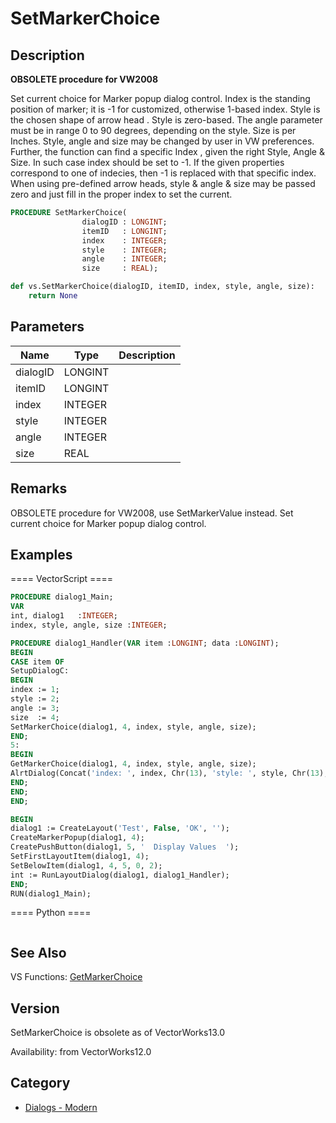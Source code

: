 # SetMarkerChoice

## Description
<b>OBSOLETE procedure for VW2008</b>

Set current choice for Marker popup dialog control.  Index  is the standing position of marker; it is -1 for customized, otherwise 1-based index.
Style is the chosen shape of arrow head . Style is zero-based. The angle parameter must be in range 0 to 90 degrees, depending on the style. Size is per Inches.  Style, angle and size may be changed by user in VW preferences.
Further, the function can find a specific Index , given the right Style, Angle &amp; Size. In such case index should be set to -1. If the given properties correspond to one of indecies, then -1 is replaced with that specific index.
When using pre-defined arrow heads, style &amp; angle &amp; size may be passed zero and just fill in the proper index to set the current.

```pascal
PROCEDURE SetMarkerChoice(
				dialogID : LONGINT;
				itemID   : LONGINT;
				index    : INTEGER;
				style    : INTEGER;
				angle    : INTEGER;
				size     : REAL);
```

```python
def vs.SetMarkerChoice(dialogID, itemID, index, style, angle, size):
    return None
```

## Parameters
|Name|Type|Description|
|---|---|---|
|dialogID|LONGINT|   |
|itemID|LONGINT|   |
|index|INTEGER|   |
|style|INTEGER|   |
|angle|INTEGER|   |
|size|REAL|   |

## Remarks
OBSOLETE procedure for VW2008, use SetMarkerValue instead.
Set current choice for Marker popup dialog control.

## Examples
==== VectorScript ====
```pascal
PROCEDURE dialog1_Main;
VAR
int, dialog1   :INTEGER;
index, style, angle, size :INTEGER;

PROCEDURE dialog1_Handler(VAR item :LONGINT; data :LONGINT);
BEGIN
CASE item OF
SetupDialogC:
BEGIN
index := 1;
style := 2;
angle := 3;
size  := 4;
SetMarkerChoice(dialog1, 4, index, style, angle, size);
END;
5: 
BEGIN
GetMarkerChoice(dialog1, 4, index, style, angle, size);
AlrtDialog(Concat('index: ', index, Chr(13), 'style: ', style, Chr(13), 'angle: ', angle, Chr(13), 'size: ', size));
END;
END;
END;

BEGIN
dialog1 := CreateLayout('Test', False, 'OK', '');
CreateMarkerPopup(dialog1, 4);
CreatePushButton(dialog1, 5, '  Display Values  ');
SetFirstLayoutItem(dialog1, 4);
SetBelowItem(dialog1, 4, 5, 0, 2);
int := RunLayoutDialog(dialog1, dialog1_Handler);
END;
RUN(dialog1_Main);
```
==== Python ====
```python

```

## See Also
VS Functions:
[GetMarkerChoice](GetMarkerChoice.md)

## Version
SetMarkerChoice is obsolete as of VectorWorks13.0<P>


Availability: from VectorWorks12.0

## Category
* [Dialogs - Modern](../Categories/Dialogs%20-%20Modern.md)
